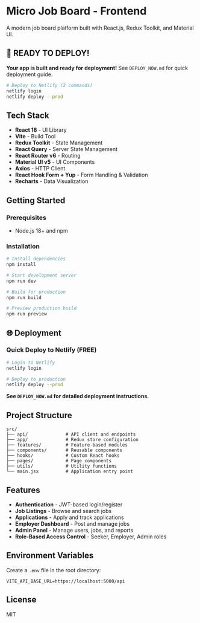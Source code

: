 # Micro Job Board - Frontend

A modern job board platform built with React.js, Redux Toolkit, and Material UI.

## 🚀 READY TO DEPLOY!

**Your app is built and ready for deployment!** See `DEPLOY_NOW.md` for quick deployment guide.

```bash
# Deploy to Netlify (2 commands)
netlify login
netlify deploy --prod
```

## Tech Stack

- **React 18** - UI Library
- **Vite** - Build Tool
- **Redux Toolkit** - State Management
- **React Query** - Server State Management
- **React Router v6** - Routing
- **Material UI v5** - UI Components
- **Axios** - HTTP Client
- **React Hook Form + Yup** - Form Handling & Validation
- **Recharts** - Data Visualization

## Getting Started

### Prerequisites

- Node.js 18+ and npm

### Installation

```bash
# Install dependencies
npm install

# Start development server
npm run dev

# Build for production
npm run build

# Preview production build
npm run preview
```

## 🌐 Deployment

### Quick Deploy to Netlify (FREE)

```bash
# Login to Netlify
netlify login

# Deploy to production
netlify deploy --prod
```

**See `DEPLOY_NOW.md` for detailed deployment instructions.**

## Project Structure

```
src/
├── api/              # API client and endpoints
├── app/              # Redux store configuration
├── features/         # Feature-based modules
├── components/       # Reusable components
├── hooks/            # Custom React hooks
├── pages/            # Page components
├── utils/            # Utility functions
└── main.jsx          # Application entry point
```

## Features

- **Authentication** - JWT-based login/register
- **Job Listings** - Browse and search jobs
- **Applications** - Apply and track applications
- **Employer Dashboard** - Post and manage jobs
- **Admin Panel** - Manage users, jobs, and reports
- **Role-Based Access Control** - Seeker, Employer, Admin roles

## Environment Variables

Create a `.env` file in the root directory:

```
VITE_API_BASE_URL=https://localhost:5000/api
```

## License

MIT

